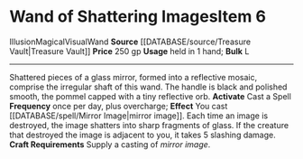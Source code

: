 ﻿---
bulk: L
id: '2290'
item_category: Wands
item_subcategory: Specialty Wands
level: '6'
name: Wand of Shattering Images
price: 250 gp
rarity: Common
school: Illusion
source: '[[DATABASE/source/Treasure Vault|Treasure Vault]]'
subcategory: wand
trait:
- '[[DATABASE/trait/Illusion|Illusion]]'
- '[[DATABASE/trait/Magical|Magical]]'
- '[[DATABASE/trait/Visual|Visual]]'
- '[[DATABASE/trait/Wand|Wand]]'
type: Item
usage: held in 1 hand

---
# Wand of Shattering Images<span class="item-type">Item 6</span>

<span class="item-trait">Illusion</span><span class="item-trait">Magical</span><span class="item-trait">Visual</span><span class="item-trait">Wand</span>
**Source** [[DATABASE/source/Treasure Vault|Treasure Vault]] 
**Price** 250 gp
**Usage** held in 1 hand; **Bulk** L

---
Shattered pieces of a glass mirror, formed into a reflective mosaic, comprise the irregular shaft of this wand. The handle is black and polished smooth, the pommel capped with a tiny reflective orb.
**Activate** Cast a Spell **Frequency** once per day, plus overcharge; **Effect** You cast [[DATABASE/spell/Mirror Image|mirror image]]. Each time an image is destroyed, the image shatters into sharp fragments of glass. If the creature that destroyed the image is adjacent to you, it takes 5 slashing damage.
**Craft Requirements** Supply a casting of _mirror image_.